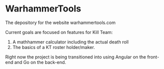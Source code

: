 # WarhammerTools
The depository for the website warhammertools.com

Current goals are focused on features for Kill Team:
1. A mathhammer calculator including the actual death roll
2. The basics of a KT roster holder/maker.

Right now the project is being transitioned into using Angular on the front-end
and Go on the back-end.
